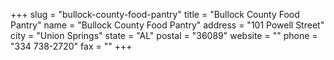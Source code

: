 +++
slug = "bullock-county-food-pantry"
title = "Bullock County Food Pantry"
name = "Bullock County Food Pantry"
address = "101 Powell Street"
city = "Union Springs"
state = "AL"
postal = "36089"
website = ""
phone = "334 738-2720"
fax = ""
+++
